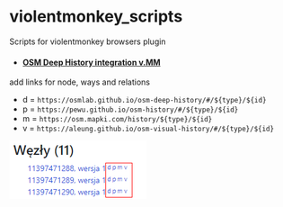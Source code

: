 # violentmonkey_scripts
Scripts for violentmonkey browsers plugin
* #### [OSM Deep History integration v.MM](scripts/OSM_Deep_History_integration_v.MM)
add links for node, ways and relations
* d = `https://osmlab.github.io/osm-deep-history/#/${type}/${id}`
* p = `https://pewu.github.io/osm-history/#/${type}/${id}`
* m = `https://osm.mapki.com/history/${type}/${id}`
* v = `https://aleung.github.io/osm-visual-history/#/${type}/${id}`

![screenshot](scripts/OSM_Deep_History_integration_v.MM.png)
